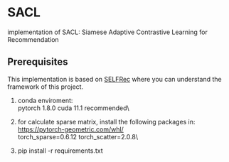 # SACL
implementation of SACL: Siamese Adaptive Contrastive Learning for Recommendation

## Prerequisites
This implementation is based on [SELFRec](https://github.com/Coder-Yu/SELFRec) where you can understand the framework of this project. 
1. conda enviroment:\
pytorch 1.8.0 cuda 11.1 recommended\

2. for calculate sparse matrix, install the following packages in: <https://pytorch-geometric.com/whl/>\
torch_sparse=0.6.12 torch_scatter=2.0.8\

4. pip install -r requirements.txt


